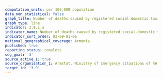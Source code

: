 ```yaml
---
computation_units: per 100,000 population
data_non_statistical: false
graph_title: Number of deaths caused by registered social-domestic toxication cases
graph_type: line
indicator: 3.9.1.a
indicator_name: Number of deaths caused by registered social-domestic toxication cases
indicator_sort_order: 03-09-01-0a
national_geographical_coverage: Armenia
published: true
reporting_status: complete
sdg_goal: '3'
source_active_1: true
source_organisation_1: Armstat, Ministry of Emergency situations of RA
target_id: '3.9'
---
```

